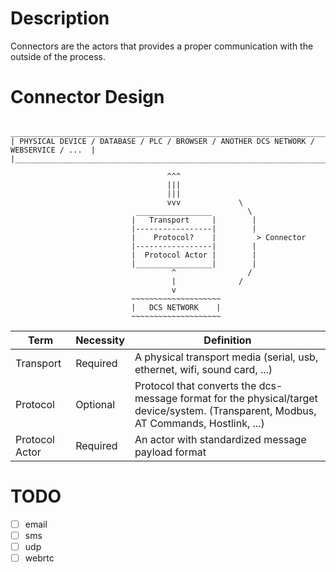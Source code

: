 # Description 

Connectors are the actors that provides a proper communication with the outside of the process. 

# Connector Design

```
 ______________________________________________________________________________________
| PHYSICAL DEVICE / DATABASE / PLC / BROWSER / ANOTHER DCS NETWORK / WEBSERVICE / ...  |
|______________________________________________________________________________________|

                                   ^^^
                                   |||
                                   |||
                                   vvv             \
                            _________________        \
                           |   Transport     |        |
                           |-----------------|        |
                           |    Protocol?    |         > Connector 
                           |-----------------|        |
                           |  Protocol Actor |        |
                           |_________________|        |
                                    ^                /
                                    |              /
                                    v
                           ~~~~~~~~~~~~~~~~~~~~
                           |   DCS NETWORK    |
                           ~~~~~~~~~~~~~~~~~~~~
```

| Term | Necessity | Definition |
| --- | --- | --- |  
| Transport | Required | A physical transport media (serial, usb, ethernet, wifi, sound card, ...)|
| Protocol | Optional | Protocol that converts the dcs-message format for the physical/target device/system. (Transparent, Modbus, AT Commands, Hostlink, ...) | 
| Protocol Actor | Required | An actor with standardized message payload format |


# TODO

- [ ] email
- [ ] sms
- [ ] udp
- [ ] webrtc
